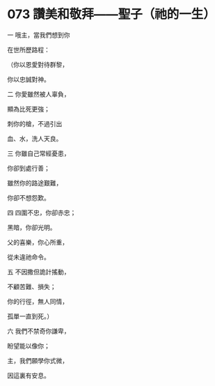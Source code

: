 # 073 讚美和敬拜——聖子（祂的一生）

一 哦主，當我們想到你

在世所歷路程：

（你以恩愛對待群黎，

你以忠誠對神。

二 你愛雖然被人辜負，

顯為比死更強；

刺你的槍，不過引出

血、水，洗人天良。

三 你雖自己常經憂患，

你卻到處行善；

雖然你的路途艱難，

你卻不想怨歎。

四 四圍不忠，你卻赤忠；

黑暗，你卻光明。

父的喜樂，你心所重，

從未違祂命令。

五 不因撒但詭計搖動，

不顧苦難、損失；

你的行徑，無人同情，

孤單一直到死。）

六 我們不禁奇你謙卑，

盼望能以像你；

主，我們願學你式微，

因這裏有安息。

